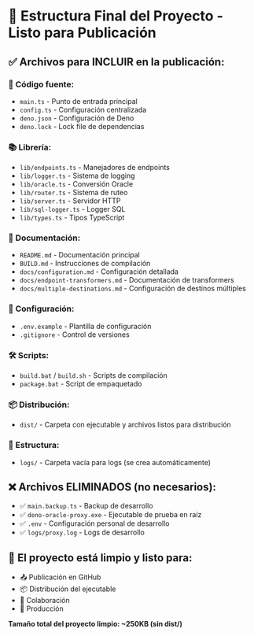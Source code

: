 # 📁 Estructura Final del Proyecto - Listo para Publicación

## ✅ Archivos para INCLUIR en la publicación:

### 🚀 Código fuente:
- `main.ts` - Punto de entrada principal
- `config.ts` - Configuración centralizada
- `deno.json` - Configuración de Deno
- `deno.lock` - Lock file de dependencias

### 📚 Librería:
- `lib/endpoints.ts` - Manejadores de endpoints
- `lib/logger.ts` - Sistema de logging
- `lib/oracle.ts` - Conversión Oracle
- `lib/router.ts` - Sistema de ruteo
- `lib/server.ts` - Servidor HTTP
- `lib/sql-logger.ts` - Logger SQL
- `lib/types.ts` - Tipos TypeScript

### 📖 Documentación:
- `README.md` - Documentación principal
- `BUILD.md` - Instrucciones de compilación
- `docs/configuration.md` - Configuración detallada
- `docs/endpoint-transformers.md` - Documentación de transformers
- `docs/multiple-destinations.md` - Configuración de destinos múltiples

### 🔧 Configuración:
- `.env.example` - Plantilla de configuración
- `.gitignore` - Control de versiones

### 🛠️ Scripts:
- `build.bat` / `build.sh` - Scripts de compilación
- `package.bat` - Script de empaquetado

### 📦 Distribución:
- `dist/` - Carpeta con ejecutable y archivos listos para distribución

### 📁 Estructura:
- `logs/` - Carpeta vacía para logs (se crea automáticamente)

## ❌ Archivos ELIMINADOS (no necesarios):
- ✅ `main.backup.ts` - Backup de desarrollo
- ✅ `deno-oracle-proxy.exe` - Ejecutable de prueba en raíz  
- ✅ `.env` - Configuración personal de desarrollo
- ✅ `logs/proxy.log` - Logs de desarrollo

## 🎯 El proyecto está limpio y listo para:
- 📤 Publicación en GitHub
- 📦 Distribución del ejecutable
- 🔄 Colaboración
- 🚀 Producción

**Tamaño total del proyecto limpio: ~250KB (sin dist/)**